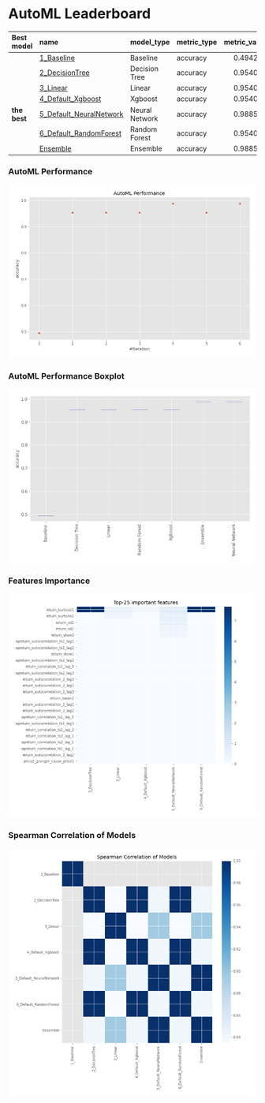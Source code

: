 # AutoML Leaderboard

| Best model   | name                                                         | model_type     | metric_type   |   metric_value |   train_time |
|:-------------|:-------------------------------------------------------------|:---------------|:--------------|---------------:|-------------:|
|              | [1_Baseline](1_Baseline/README.md)                           | Baseline       | accuracy      |       0.494253 |        13.67 |
|              | [2_DecisionTree](2_DecisionTree/README.md)                   | Decision Tree  | accuracy      |       0.954023 |        16.75 |
|              | [3_Linear](3_Linear/README.md)                               | Linear         | accuracy      |       0.954023 |        16.77 |
|              | [4_Default_Xgboost](4_Default_Xgboost/README.md)             | Xgboost        | accuracy      |       0.954023 |        16.88 |
| **the best** | [5_Default_NeuralNetwork](5_Default_NeuralNetwork/README.md) | Neural Network | accuracy      |       0.988506 |        15.16 |
|              | [6_Default_RandomForest](6_Default_RandomForest/README.md)   | Random Forest  | accuracy      |       0.954023 |        20.43 |
|              | [Ensemble](Ensemble/README.md)                               | Ensemble       | accuracy      |       0.988506 |         0.33 |

### AutoML Performance
![AutoML Performance](ldb_performance.png)

### AutoML Performance Boxplot
![AutoML Performance Boxplot](ldb_performance_boxplot.png)

### Features Importance
![features importance across models](features_heatmap.png)



### Spearman Correlation of Models
![models spearman correlation](correlation_heatmap.png)

